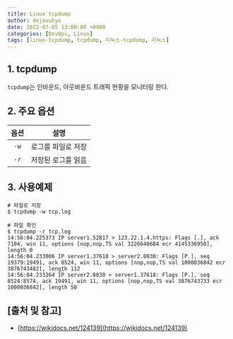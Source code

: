 ```yaml
---
title: Linux tcpdump
author: dejavuhyo
date: 2022-07-05 13:00:00 +0900
categories: [DevOps, Linux]
tags: [linux-tcpdump, tcpdump, 리눅스-tcpdump, 리눅스]
---
```


## 1. tcpdump
`tcpdump`는 인바운드, 아웃바운드 트래픽 현황을 모니터링 한다.

## 2. 주요 옵션

| 옵션 | 설명 |
|:-----:|:-----:|
| `-w` | 로그를 파일로 저장 |
| `-r` | 저장된 로그를 읽음 |

## 3. 사용예제

```shell
# 파일로 저장
$ tcpdump -w tcp.log

# 파일 확인
$ tcpdump -r tcp.log
14:56:04.225373 IP server1.52817 > 123.22.1.4.https: Flags [.], ack 7104, win 11, options [nop,nop,TS val 3226640684 ecr 4145336950], length 0
14:56:04.233006 IP server1.37618 > server2.8030: Flags [P.], seq 19379:19491, ack 8524, win 11, options [nop,nop,TS val 1000036842 ecr 3876743482], length 112
14:56:04.233264 IP server2.8030 > server1.37618: Flags [P.], seq 8524:8574, ack 19491, win 11, options [nop,nop,TS val 3876743733 ecr 1000036842], length 50
```

## [출처 및 참고]
* [https://wikidocs.net/124139](https://wikidocs.net/124139)
